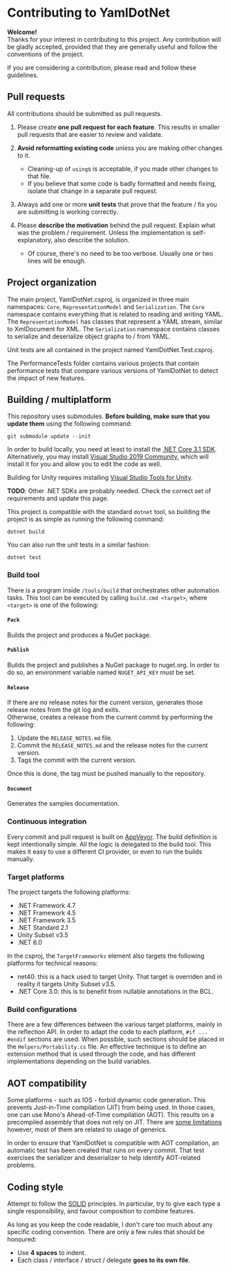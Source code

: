 # Contributing to YamlDotNet

**Welcome!**  
Thanks for your interest in contributing to this project. Any contribution will
be gladly accepted, provided that they are generally useful and follow the
conventions of the project.

If you are considering a contribution, please read and follow these guidelines.

## Pull requests

All contributions should be submitted as pull requests.

1. Please create **one pull request for each feature**. This results in smaller pull requests that are easier to review and validate.

1. **Avoid reformatting existing code** unless you are making other changes to it.
   * Cleaning-up of `using`s is acceptable, if you made other changes to that file.
   * If you believe that some code is badly formatted and needs fixing, isolate that change in a separate pull request.

1. Always add one or more **unit tests** that prove that the feature / fix you are submitting is working correctly.

1. Please **describe the motivation** behind the pull request. Explain what was the problem / requirement. Unless the implementation is self-explanatory, also describe the solution.
   * Of course, there's no need to be too verbose. Usually one or two lines will be enough.

## Project organization

The main project, YamlDotNet.csproj, is organized in three main namespaces: `Core`, `RepresentationModel` and `Serialization`. The `Core` namespace contains everything that is related to reading and writing YAML. The `RepresentationModel` has classes that represent a YAML stream, similar to XmlDocument for XML. The `Serialization` namespace contains classes to serialize and deserialize object graphs to / from YAML.

Unit tests are all contained in the project named YamlDotNet.Test.csproj.

The PerformanceTests folder contains various projects that contain performance tests that compare various versions of YamlDotNet to detect the impact of new features.

## Building / multiplatform

This repository uses submodules. **Before building, make sure that you update them** using the following command:
```
git submodule update --init
```

In order to build locally, you need at least to install the [.NET Core 3.1 SDK](https://dotnet.microsoft.com/download). Alternatively, you may install [Visual Studio 2019 Community](https://visualstudio.microsoft.com/vs/), which will install it for you and allow you to edit the code as well.

Building for Unity requires installing
[Visual Studio Tools for Unity](https://visualstudiogallery.msdn.microsoft.com/20b80b8c-659b-45ef-96c1-437828fe7cf2/file/92287/8/Visual%20Studio%202013%20Tools%20for%20Unity.msi).

**TODO**: Other .NET SDKs are probably needed. Check the correct set of requirements and update this page.

This project is compatible with the standard `dotnet` tool, so building the project is as simple as running the following command:
```
dotnet build
```

You can also run the unit tests in a similar fashion:
```
dotnet test
```

### Build tool

There is a program inside `/tools/build` that orchestrates other automation tasks. This tool can be executed by calling `build.cmd <target>`, where `<target>` is one of the following:

#### `Pack`

Builds the project and produces a NuGet package.

#### `Publish`

Builds the project and publishes a NuGet package to nuget.org. In order to do so, an environment variable named `NUGET_API_KEY` must be set.

#### `Release`

If there are no release notes for the current version, generates those release notes from the git log and exits.  
Otherwise, creates a release from the current commit by performing the following:
1. Update the `RELEASE_NOTES.md` file.
2. Commit the `RELEASE_NOTES.md` and the release notes for the current version.
3. Tags the commit with the current version.

Once this is done, the tag must be pushed manually to the repository.

#### `Document`

Generates the samples documentation.

### Continuous integration

Every commit and pull request is built on [AppVeyor](https://ci.appveyor.com/project/aaubry/yamldotnet). The build definition is kept intentionally simple. All the logic is delegated to the build tool. This makes it easy to use a different CI provider, or even to run the builds manually.

### Target platforms

The project targets the following platforms:

* .NET Framework 4.7
* .NET Framework 4.5
* .NET Framework 3.5
* .NET Standard 2.1
* Unity Subset v3.5
* .NET 6.0

In the csproj, the `TargetFrameworks` element also targets the following platforms for technical reasons:

* net40: this is a hack used to target Unity. That target is overriden and in reality it targets Unity Subset v3.5.
* .NET Core 3.0: this is to benefit from nullable annotations in the BCL.

### Build configurations

There are a few differences between the various target platforms,
mainly in the reflection API. In order to adapt the code to each platform,
`#if ... #endif` sections are used. When possible, such sections should be placed
in the `Helpers/Portability.cs` file. An effective technique is to define an extension
method that is used through the code, and has different implementations depending
on the build variables.

## AOT compatibility

Some platforms - such as IOS - forbid dynamic code generation. This prevents Just-in-Time compilation (JIT) from being used. In those cases, one can use Mono's Ahead-of-Time compilation (AOT). This results on a precompiled assembly that does not rely on JIT. There are [some limitations](http://www.mono-project.com/docs/advanced/aot/#limitation-generic-interface-instantiation) however, most of them are related to usage of generics.

In order to ensure that YamlDotNet is compatible with AOT compilation, an automatic test has been created that runs on every commit. That test exercises the serializer and deserializer to help identify AOT-related problems.

## Coding style

Attempt to follow the [SOLID](https://en.wikipedia.org/wiki/SOLID_%28object-oriented_design%29) principles. In particular, try to give each type a single responsibility, and favour composition to combine features.

As long as you keep the code readable, I don't care too much about any specific coding convention. There are only a few rules that should be honoured:

* Use **4 spaces** to indent.
* Each class / interface / struct / delegate **goes to its own file**.